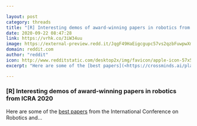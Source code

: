 ```yaml
---

layout: post
category: threads
title: "[R] Interesting demos of award-winning papers in robotics from ICRA 2020"
date: 2020-09-22 08:47:28
link: https://vrhk.co/3iW34uu
image: https://external-preview.redd.it/JqgF49HaEigcgupc57vs2qzbFuwpwXmY5ZMpS_CBU4s.jpg?width=480&height=251.308900524&auto=webp&crop=480:251.308900524,smart&s=f90ddb734dee4d53089e6d98141ed48522f1cc96
domain: reddit.com
author: "reddit"
icon: http://www.redditstatic.com/desktop2x/img/favicon/apple-icon-57x57.png
excerpt: "Here are some of the [best papers](<https://crossminds.ai/playlist/5f63f19550e8bc33c92e374e/>) from the International Conference on Robotics and..."

---
```


### [R] Interesting demos of award-winning papers in robotics from ICRA 2020

Here are some of the [best papers](<https://crossminds.ai/playlist/5f63f19550e8bc33c92e374e/>) from the International Conference on Robotics and...
